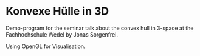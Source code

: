 # Konvexe Hülle in 3D
Demo-program for the seminar talk about the convex hull in 3-space at the Fachhochschule Wedel by Jonas Sorgenfrei.

Using OpenGL for Visualisation.
